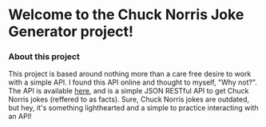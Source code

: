 <h1>Welcome to the Chuck Norris Joke Generator project!</h1>

<h3>About this project</h3>
<p>This project is based around nothing more than a care free desire to work with a simple API. I found this API online and thought to myself, "Why not?". The API is available <a href="https://api.chucknorris.io">here</a>, and is a simple JSON RESTful API to get Chuck Norris jokes (reffered to as facts). Sure, Chuck Norris jokes are outdated, but hey, it's something lighthearted and a simple to practice interacting with an API!</p>
